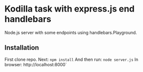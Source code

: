 # Kodilla task with express.js end handlebars

Node.js server with some endpoints using handlebars.Playground.

## Installation

First clone repo.
Next:
`npm install`
And then run:
`node server.js`
In browser:
http://localhost:8000`
